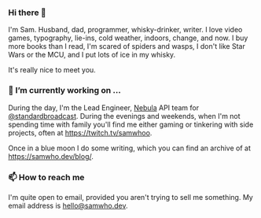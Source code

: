 ### Hi there 👋

I'm Sam. Husband, dad, programmer, whisky-drinker, writer. I love video
games, typography, lie-ins, cold weather, indoors, change, and now. I buy
more books than I read, I'm scared of spiders and wasps, I don't like Star
Wars or the MCU, and I put lots of ice in my whisky.

It's really nice to meet you.

### 🔭 I’m currently working on ...

During the day, I'm the Lead Engineer, [Nebula](https://nebula.app) API team for [@standardbroadcast][1].
During the evenings and weekends, when I'm not spending time with family
you'll find me either gaming or tinkering with side projects, often at
<https://twitch.tv/samwhoo>.

Once in a blue moon I do some writing, which you can find an archive of at
<https://samwho.dev/blog/>.

### 📫 How to reach me

I'm quite open to email, provided you aren't trying to sell me something.
My email address is [hello@samwho.dev](mailto:hello@samwho.dev).

[1]: https://github.com/standardbroadcast

<!--
**samwho/samwho** is a ✨ _special_ ✨ repository because its `README.md` (this file) appears on your GitHub profile.

Here are some ideas to get you started:

- 🌱 I’m currently learning ...
- 👯 I’m looking to collaborate on ...
- 🤔 I’m looking for help with ...
- 💬 Ask me about ...
- 📫 How to reach me: ...
- 😄 Pronouns: ...
- ⚡ Fun fact: ...
-->
